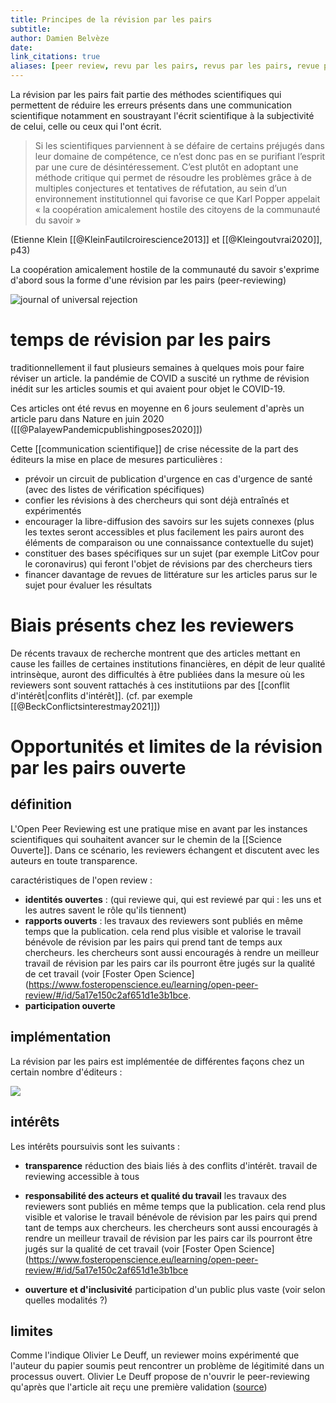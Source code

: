```yaml
---
title: Principes de la révision par les pairs
subtitle:
author: Damien Belvèze
date:
link_citations: true
aliases: [peer review, revu par les pairs, revus par les pairs, revue par les pairs, peer reviewed, peer reviewing, reviewers, reviewer]
---
```


La révision par les pairs fait partie des méthodes scientifiques qui permettent de réduire les erreurs présents dans une communication scientifique notamment en soustrayant l'écrit scientifique à la subjectivité de celui, celle ou ceux qui l'ont écrit. 

>Si les scientifiques parviennent à se défaire de certains préjugés dans leur domaine de compétence, ce n’est donc pas en se purifiant l’esprit par une cure de désintéressement. C’est plutôt en adoptant une méthode critique qui permet de résoudre les problèmes grâce à de multiples conjectures et tentatives de réfutation, au sein d’un environnement institutionnel qui favorise ce que Karl Popper appelait « la coopération amicalement hostile des citoyens de la communauté du savoir »

(Etienne Klein [[@KleinFautilcroirescience2013]] et [[@Kleingoutvrai2020]], p43)

La coopération amicalement hostile de la communauté du savoir s'exprime d'abord sous la forme d'une révision par les pairs (peer-reviewing)

![journal of universal rejection](universal_rejection.png)

# temps de révision par les pairs

traditionnellement il faut plusieurs semaines à quelques mois pour faire réviser un article. 
la pandémie de COVID a suscité un rythme de révision inédit sur les articles soumis et qui avaient pour objet le COVID-19. 

Ces articles ont été revus en moyenne en 6 jours seulement d'après un article paru dans Nature en juin 2020 ([[@PalayewPandemicpublishingposes2020]])

Cette [[communication scientifique]] de crise nécessite de la part des éditeurs la mise en place de mesures particulières : 

- prévoir un circuit de publication d'urgence en cas d'urgence de santé (avec des listes de vérification spécifiques)
- confier les révisions à des chercheurs qui sont déjà entraînés et expérimentés
- encourager la libre-diffusion des savoirs sur les sujets connexes (plus les textes seront accessibles et plus facilement les pairs auront des éléments de comparaison ou une connaissance contextuelle du sujet)
- constituer des bases spécifiques sur un sujet (par exemple LitCov pour le coronavirus) qui feront l'objet de révisions par des chercheurs tiers
- financer davantage de revues de littérature sur les articles parus sur le sujet pour évaluer les résultats

# Biais présents chez les reviewers

De récents travaux de recherche montrent que des articles mettant en cause les failles de certaines institutions financières, en dépit de leur qualité intrinsèque, auront des difficultés à être publiées dans la mesure où les reviewers sont souvent rattachés à ces institutiions par des [[conflit  d'intérêt|conflits d'intérêt]]. 
(cf. par exemple [[@BeckConflictsinterestmay2021]])

# Opportunités et limites de la révision par les pairs ouverte

## définition

L'Open Peer Reviewing est une pratique mise en avant par les instances scientifiques qui souhaitent avancer sur le chemin de la [[Science Ouverte]]. 
Dans ce scénario, les reviewers échangent et discutent avec les auteurs en toute transparence. 

caractéristiques de l'open review : 

- **identités ouvertes** : (qui reviewe qui, qui est reviewé par qui : les uns et les autres savent le rôle qu'ils tiennent)
- **rapports ouverts** : les travaux des reviewers sont publiés en même temps que la publication. cela rend plus visible et valorise le travail bénévole de révision par les pairs qui prend tant de temps aux chercheurs. les chercheurs sont aussi encouragés à rendre un meilleur travail de révision par les pairs car ils pourront être jugés sur la qualité de cet travail (voir [Foster Open Science](https://www.fosteropenscience.eu/learning/open-peer-review/#/id/5a17e150c2af651d1e3b1bce.
- **participation ouverte**

## implémentation

La révision par les pairs est implémentée de différentes façons chez un certain nombre d'éditeurs : 

![](open_peer.png)

## intérêts

Les intérêts poursuivis sont les suivants : 
- **transparence**
 réduction des biais liés à des conflits d'intérêt. 
travail de reviewing accessible à tous
 
- **responsabilité des acteurs et qualité du travail**
  les travaux des reviewers sont publiés en même temps que la publication. cela rend plus visible et valorise le travail bénévole de révision par les pairs qui prend tant de temps aux chercheurs. les chercheurs sont aussi encouragés à rendre un meilleur travail de révision par les pairs car ils pourront être jugés sur la qualité de cet travail (voir [Foster Open Science](https://www.fosteropenscience.eu/learning/open-peer-review/#/id/5a17e150c2af651d1e3b1bce
- **ouverture et d'inclusivité**
participation d'un public plus vaste (voir selon quelles modalités ?)

## limites

Comme l'indique Olivier Le Deuff, un reviewer moins expérimenté que l'auteur du papier soumis peut rencontrer un problème de légitimité dans un processus ouvert. Olivier Le Deuff propose de n'ouvrir le peer-reviewing qu'après que l'article ait reçu une première validation ([source](https://twitter.com/neuromancien/status/1489510047596138496))



